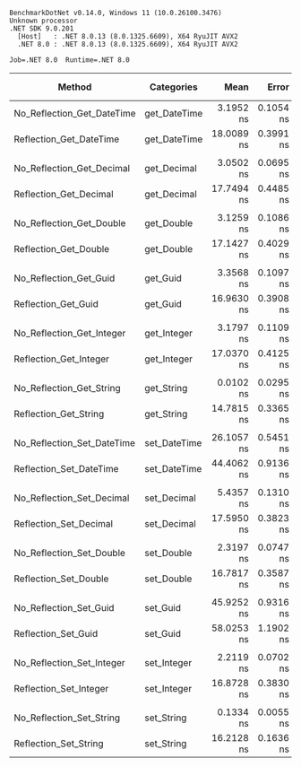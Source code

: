 ```
BenchmarkDotNet v0.14.0, Windows 11 (10.0.26100.3476)
Unknown processor
.NET SDK 9.0.201
  [Host]   : .NET 8.0.13 (8.0.1325.6609), X64 RyuJIT AVX2
  .NET 8.0 : .NET 8.0.13 (8.0.1325.6609), X64 RyuJIT AVX2

Job=.NET 8.0  Runtime=.NET 8.0
```

| Method                     | Categories   | Mean       | Error     | StdDev    | Median     | Ratio | MannWhitney(10%) | RatioSD | Baseline | Gen0   | Allocated | Alloc Ratio |
|--------------------------- |------------- |-----------:|----------:|----------:|-----------:|------:|----------------- |--------:|--------- |-------:|----------:|------------:|
| No_Reflection_Get_DateTime | get_DateTime |  3.1952 ns | 0.1054 ns | 0.2832 ns |  3.1038 ns |  0.18 | Faster           |    0.02 | No       | 0.0019 |      24 B |        1.00 |
| Reflection_Get_DateTime    | get_DateTime | 18.0089 ns | 0.3991 ns | 1.1515 ns | 18.1901 ns |  1.00 | Baseline         |    0.09 | Yes      | 0.0019 |      24 B |        1.00 |
|                            |              |            |           |           |            |       |                  |         |          |        |           |             |
| No_Reflection_Get_Decimal  | get_Decimal  |  3.0502 ns | 0.0695 ns | 0.0542 ns |  3.0548 ns |  0.17 | Faster           |    0.01 | No       | 0.0025 |      32 B |        1.00 |
| Reflection_Get_Decimal     | get_Decimal  | 17.7494 ns | 0.4485 ns | 1.3154 ns | 18.0059 ns |  1.01 | Baseline         |    0.10 | Yes      | 0.0025 |      32 B |        1.00 |
|                            |              |            |           |           |            |       |                  |         |          |        |           |             |
| No_Reflection_Get_Double   | get_Double   |  3.1259 ns | 0.1086 ns | 0.2337 ns |  3.1649 ns |  0.18 | Faster           |    0.02 | No       | 0.0019 |      24 B |        1.00 |
| Reflection_Get_Double      | get_Double   | 17.1427 ns | 0.4029 ns | 1.1752 ns | 17.5331 ns |  1.00 | Baseline         |    0.10 | Yes      | 0.0019 |      24 B |        1.00 |
|                            |              |            |           |           |            |       |                  |         |          |        |           |             |
| No_Reflection_Get_Guid     | get_Guid     |  3.3568 ns | 0.1097 ns | 0.2499 ns |  3.2612 ns |  0.20 | Faster           |    0.02 | No       | 0.0025 |      32 B |        1.00 |
| Reflection_Get_Guid        | get_Guid     | 16.9630 ns | 0.3908 ns | 1.1524 ns | 16.4968 ns |  1.00 | Baseline         |    0.09 | Yes      | 0.0025 |      32 B |        1.00 |
|                            |              |            |           |           |            |       |                  |         |          |        |           |             |
| No_Reflection_Get_Integer  | get_Integer  |  3.1797 ns | 0.1109 ns | 0.2502 ns |  3.2589 ns |  0.19 | Faster           |    0.02 | No       | 0.0019 |      24 B |        1.00 |
| Reflection_Get_Integer     | get_Integer  | 17.0370 ns | 0.4125 ns | 1.1968 ns | 17.2402 ns |  1.00 | Baseline         |    0.10 | Yes      | 0.0019 |      24 B |        1.00 |
|                            |              |            |           |           |            |       |                  |         |          |        |           |             |
| No_Reflection_Get_String   | get_String   |  0.0102 ns | 0.0295 ns | 0.0246 ns |  0.0000 ns | 0.001 | Faster           |    0.00 | No       |      - |         - |          NA |
| Reflection_Get_String      | get_String   | 14.7815 ns | 0.3365 ns | 0.9655 ns | 15.1845 ns | 1.004 | Baseline         |    0.09 | Yes      |      - |         - |          NA |
|                            |              |            |           |           |            |       |                  |         |          |        |           |             |
| No_Reflection_Set_DateTime | set_DateTime | 26.1057 ns | 0.5451 ns | 0.6694 ns | 25.6896 ns |  0.59 | Faster           |    0.03 | No       | 0.0019 |      24 B |        1.00 |
| Reflection_Set_DateTime    | set_DateTime | 44.4062 ns | 0.9136 ns | 1.7383 ns | 45.0498 ns |  1.00 | Baseline         |    0.06 | Yes      | 0.0019 |      24 B |        1.00 |
|                            |              |            |           |           |            |       |                  |         |          |        |           |             |
| No_Reflection_Set_Decimal  | set_Decimal  |  5.4357 ns | 0.1310 ns | 0.2361 ns |  5.4069 ns |  0.31 | Faster           |    0.02 | No       | 0.0025 |      32 B |        1.00 |
| Reflection_Set_Decimal     | set_Decimal  | 17.5950 ns | 0.3823 ns | 1.1213 ns | 16.9816 ns |  1.00 | Baseline         |    0.09 | Yes      | 0.0025 |      32 B |        1.00 |
|                            |              |            |           |           |            |       |                  |         |          |        |           |             |
| No_Reflection_Set_Double   | set_Double   |  2.3197 ns | 0.0747 ns | 0.2202 ns |  2.3434 ns |  0.14 | Faster           |    0.02 | No       | 0.0019 |      24 B |        1.00 |
| Reflection_Set_Double      | set_Double   | 16.7817 ns | 0.3587 ns | 1.0519 ns | 16.2912 ns |  1.00 | Baseline         |    0.09 | Yes      | 0.0019 |      24 B |        1.00 |
|                            |              |            |           |           |            |       |                  |         |          |        |           |             |
| No_Reflection_Set_Guid     | set_Guid     | 45.9252 ns | 0.9316 ns | 1.8389 ns | 46.0245 ns |  0.79 | Faster           |    0.05 | No       | 0.0025 |      32 B |        1.00 |
| Reflection_Set_Guid        | set_Guid     | 58.0253 ns | 1.1902 ns | 3.2380 ns | 56.8066 ns |  1.00 | Baseline         |    0.08 | Yes      | 0.0025 |      32 B |        1.00 |
|                            |              |            |           |           |            |       |                  |         |          |        |           |             |
| No_Reflection_Set_Integer  | set_Integer  |  2.2119 ns | 0.0702 ns | 0.1570 ns |  2.2017 ns |  0.13 | Faster           |    0.01 | No       | 0.0019 |      24 B |        1.00 |
| Reflection_Set_Integer     | set_Integer  | 16.8728 ns | 0.3830 ns | 1.1232 ns | 16.8994 ns |  1.00 | Baseline         |    0.09 | Yes      | 0.0019 |      24 B |        1.00 |
|                            |              |            |           |           |            |       |                  |         |          |        |           |             |
| No_Reflection_Set_String   | set_String   |  0.1334 ns | 0.0055 ns | 0.0049 ns |  0.1323 ns | 0.008 | Faster           |    0.00 | No       |      - |         - |          NA |
| Reflection_Set_String      | set_String   | 16.2128 ns | 0.1636 ns | 0.1366 ns | 16.2276 ns | 1.000 | Baseline         |    0.01 | Yes      |      - |         - |          NA |
